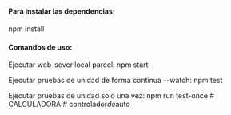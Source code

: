 #### Para instalar las dependencias:

npm install

#### Comandos de uso:

Ejecutar web-sever local parcel:
npm start

Ejecutar pruebas de unidad de forma continua --watch:
npm test

Ejecutar pruebas de unidad solo una vez:
npm run test-once
#   C A L C U L A D O R A  
 #   c o n t r o l a d o r _ d e _ a u t o  
 
